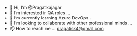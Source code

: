 - 👋 Hi, I’m @Pragatikajagar
- 👀 I’m interested in QA roles ...
- 🌱 I’m currently learning Azure DevOps...
- 💞️ I’m looking to collaborate with other professional minds ...
- 📫 How to reach me ... pragatisk4@gmail.com

<!---
Pragatikajagar/Pragatikajagar is a ✨ special ✨ repository because its `README.md` (this file) appears on your GitHub profile.
You can click the Preview link to take a look at your changes.
--->
